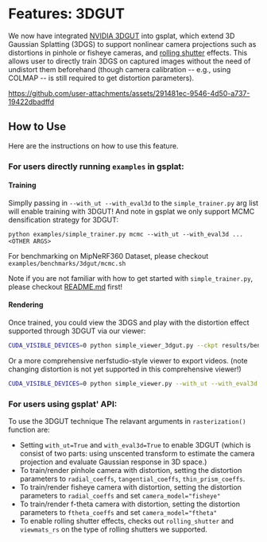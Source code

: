 # Features: 3DGUT

We now have integrated [NVIDIA 3DGUT](https://research.nvidia.com/labs/toronto-ai/3DGUT/) into gsplat, which extend 3D Gaussian Splatting (3DGS) to support nonlinear camera projections such as distortions in pinhole or fisheye cameras, and [rolling shutter](https://en.wikipedia.org/wiki/Rolling_shutter) effects. This allows user to directly train 3DGS on captured images without the need of undistort them beforehand (though camera calibration -- e.g., using COLMAP -- is still required to get distortion parameters).

https://github.com/user-attachments/assets/291481ec-9546-4d50-a737-19422dbadffd

## How to Use

Here are the instructions on how to use this feature.

### For users directly running `examples` in gsplat:

#### Training

Simplly passing in `--with_ut --with_eval3d` to the `simple_trainer.py` arg list will enable training with 3DGUT! And note in gsplat we only support MCMC densification strategy for 3DGUT:

```
python examples/simple_trainer.py mcmc --with_ut --with_eval3d ... <OTHER ARGS>
```

For benchmarking on MipNeRF360 Dataset, please checkout `examples/benchmarks/3dgut/mcmc.sh`

Note if you are not familiar with how to get started with `simple_trainer.py`, please checkout [README.md](README.md) first!

#### Rendering

Once trained, you could view the 3DGS and play with the distortion effect supported through 3DGUT via our viewer:

```bash
CUDA_VISIBLE_DEVICES=0 python simple_viewer_3dgut.py --ckpt results/benchmark_mcmc_1M_3dgut/garden/ckpt_29999_rank0.pt 
```

Or a more comprehensive nerfstudio-style viewer to export videos. (note changing distortion is not yet supported in this comprehensive viewer!)
```bash
CUDA_VISIBLE_DEVICES=0 python simple_viewer.py --with_ut --with_eval3d --ckpt results/benchmark_mcmc_1M_3dgut/garden/ckpt_29999_rank0.pt 
```

### For users using gsplat' API:
To use the 3DGUT technique The relavant arguments in `rasterization()` function are:
- Setting `with_ut=True` and `with_eval3d=True` to enable 3DGUT (which is consist of two parts: using unscented transform to estimate the camera projection and evaluate Gaussian response in 3D space.)
- To train/render pinhole camera with distortion, setting the distortion parameters to `radial_coeffs`, `tangential_coeffs`, `thin_prism_coeffs`.
- To train/render fisheye camera with distortion, 
setting the distortion parameters to `radial_coeffs` and set `camera_model="fisheye"`
- To train/render f-theta camera with distortion, setting the distortion parameters to `ftheta_coeffs` and set `camera_model="ftheta"`
- To enable rolling shutter effects, checks out `rolling_shutter` and `viewmats_rs` on the type of rolling shutters we supported.
